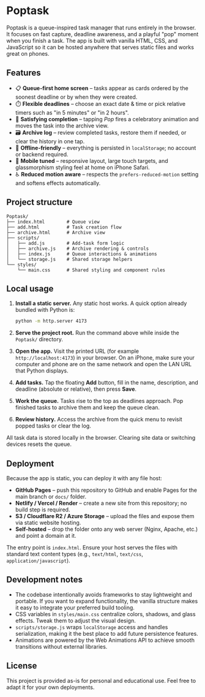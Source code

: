 # Poptask

Poptask is a queue-inspired task manager that runs entirely in the browser. It focuses on fast capture, deadline awareness, and a playful "pop" moment when you finish a task. The app is built with vanilla HTML, CSS, and JavaScript so it can be hosted anywhere that serves static files and works great on phones.

## Features

- 📋 **Queue-first home screen** – tasks appear as cards ordered by the soonest deadline or by when they were created.
- ⏱️ **Flexible deadlines** – choose an exact date & time or pick relative timers such as "in 5 minutes" or "in 2 hours".
- 🎉 **Satisfying completion** – tapping *Pop* fires a celebratory animation and moves the task into the archive view.
- 🗃️ **Archive log** – review completed tasks, restore them if needed, or clear the history in one tap.
- 💾 **Offline-friendly** – everything is persisted in `localStorage`; no account or backend required.
- 📱 **Mobile tuned** – responsive layout, large touch targets, and glassmorphism styling feel at home on iPhone Safari.
- ♿ **Reduced motion aware** – respects the `prefers-reduced-motion` setting and softens effects automatically.

## Project structure

```
Poptask/
├── index.html        # Queue view
├── add.html          # Task creation flow
├── archive.html      # Archive view
├── scripts/
│   ├── add.js        # Add-task form logic
│   ├── archive.js    # Archive rendering & controls
│   ├── index.js      # Queue interactions & animations
│   └── storage.js    # Shared storage helpers
└── styles/
    └── main.css      # Shared styling and component rules
```

## Local usage

1. **Install a static server.** Any static host works. A quick option already bundled with Python is:

   ```bash
   python -m http.server 4173
   ```

2. **Serve the project root.** Run the command above while inside the `Poptask/` directory.

3. **Open the app.** Visit the printed URL (for example `http://localhost:4173`) in your browser. On an iPhone, make sure your computer and phone are on the same network and open the LAN URL that Python displays.

4. **Add tasks.** Tap the floating **Add** button, fill in the name, description, and deadline (absolute or relative), then press **Save**.

5. **Work the queue.** Tasks rise to the top as deadlines approach. Pop finished tasks to archive them and keep the queue clean.

6. **Review history.** Access the archive from the quick menu to revisit popped tasks or clear the log.

All task data is stored locally in the browser. Clearing site data or switching devices resets the queue.

## Deployment

Because the app is static, you can deploy it with any file host:

- **GitHub Pages** – push this repository to GitHub and enable Pages for the main branch or `docs/` folder.
- **Netlify / Vercel / Render** – create a new site from this repository; no build step is required.
- **S3 / Cloudflare R2 / Azure Storage** – upload the files and expose them via static website hosting.
- **Self-hosted** – drop the folder onto any web server (Nginx, Apache, etc.) and point a domain at it.

The entry point is `index.html`. Ensure your host serves the files with standard text content types (e.g., `text/html`, `text/css`, `application/javascript`).

## Development notes

- The codebase intentionally avoids frameworks to stay lightweight and portable. If you want to expand functionality, the vanilla structure makes it easy to integrate your preferred build tooling.
- CSS variables in `styles/main.css` centralize colors, shadows, and glass effects. Tweak them to adjust the visual design.
- `scripts/storage.js` wraps `localStorage` access and handles serialization, making it the best place to add future persistence features.
- Animations are powered by the Web Animations API to achieve smooth transitions without external libraries.

## License

This project is provided as-is for personal and educational use. Feel free to adapt it for your own deployments.
